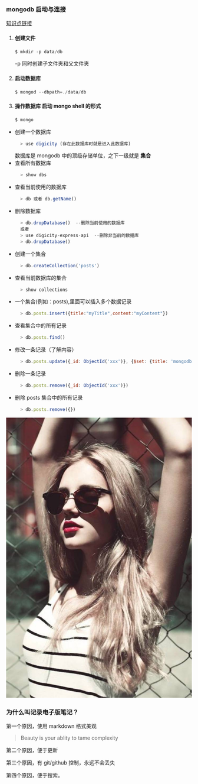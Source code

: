 ### mongodb 启动与连接        
[知识点链接](http://haoqicat.com/react-express-api/2-mongodb)

1. #### 创建文件
    ```js
    $ mkdir -p data/db
    ```
   -p 同时创建子文件夹和父文件夹

2. #### 启动数据库

    ```js
    $ mongod --dbpath=./data/db
    ```

3. #### 操作数据库  启动 mongo shell 的形式
    ```js
    $ mongo
    ```
  - 创建一个数据库
      ```js
        > use digicity (存在此数据库时就是进入此数据库)
      ```
      数据库是 mongodb 中的顶级存储单位，之下一级就是 **集合**
  - 查看所有数据库
      ```js
        > show dbs
      ```
  - 查看当前使用的数据库
      ```js
        > db 或者 db.getName()
      ```
  - 删除数据库
      ```js
        > db.dropDatabase()  --删除当前使用的数据库
        或者
        > use digicity-express-api  --删除非当前的数据库
        > db.dropDatabase()
      ```
  - 创建一个集合
      ```js
        > db.createCollection('posts')
      ```
  - 查看当前数据库的集合
      ```js
        > show collections
      ```
  - 一个集合(例如：posts),里面可以插入多个数据记录
      ```js
        > db.posts.insert({title:"myTitle",content:"myContent"})
      ```
  - 查看集合中的所有记录
      ```js
        > db.posts.find()
      ```
  - 修改一条记录（了解内容）
      ```js
        > db.posts.update({_id: ObjectId('xxx')}, {$set: {title: 'mongodb'}})
      ```
  - 删除一条记录
      ```js
        > db.posts.remove({_id: ObjectId('xxx')})
      ```
  - 删除 posts 集合中的所有记录
      ```js
        > db.posts.remove({})
      ```
![](https://github.com/rong12345/request/blob/master/img/001.png?raw=true)


### 为什么叫记录电子版笔记？

第一个原因，使用 markdown 格式美观

>Beauty is your ablity to tame complexity

第二个原因，便于更新

第三个原因，有 git/github 控制，永远不会丢失

第四个原因，便于搜索。
